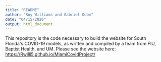 ```yaml
---
title: "README"
author: "Roy Williams and Gabriel Odom"
date: "04/15/2020"
output: html_document
---
```


This repository is the code necessary to build the website for South Florida's COVID-19 models, as written and compiled by a team from FIU, Baptist Health, and UM. Please see the website here: <https://Rwilli5.github.io/MiamiCovidProject/>
